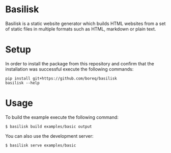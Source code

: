 # Basilisk
Basilisk is a static website generator which builds HTML websites from a set of
static files in multiple formats such as HTML, markdown or plain text.

# Setup
In order to install the package from this repository and confirm that the
installation was successful execute the following commands:

    pip install git+https://github.com/boreq/basilisk
    basilisk --help

# Usage
To build the example execute the following command:

    $ basilisk build examples/basic output

You can also use the development server:

    $ basilisk serve examples/basic

